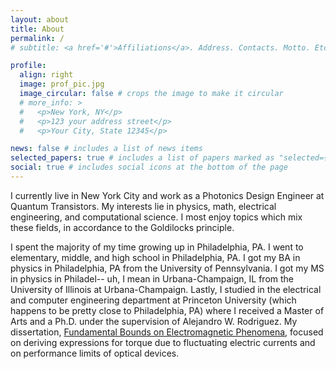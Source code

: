 ```yaml
---
layout: about
title: About
permalink: /
# subtitle: <a href='#'>Affiliations</a>. Address. Contacts. Motto. Etc.

profile:
  align: right
  image: prof_pic.jpg
  image_circular: false # crops the image to make it circular
  # more_info: >
  #   <p>New York, NY</p>
  #   <p>123 your address street</p>
  #   <p>Your City, State 12345</p>

news: false # includes a list of news items
selected_papers: true # includes a list of papers marked as "selected={true}"
social: true # includes social icons at the bottom of the page
---
```


I currently live in New York City and work as a Photonics Design Engineer at Quantum Transistors. My interests lie in physics, math, electrical engineering, and computational science. I most enjoy topics which mix these fields, in accordance to the Goldilocks principle.

I spent the majority of my time growing up in Philadelphia, PA. I went to elementary, middle, and high school in Philadelphia, PA. I got my BA in physics in Philadelphia, PA from the University of Pennsylvania. I got my MS in physics in Philadel-- uh, I mean in Urbana-Champaign, IL from the University of Illinois at Urbana-Champaign. Lastly, I studied in the electrical and computer engineering department at Princeton University (which happens to be pretty close to Philadelphia, PA) where I received a Master of Arts and a Ph.D. under the supervision of Alejandro W. Rodriguez. My dissertation, [Fundamental Bounds on Electromagnetic Phenomena](https://www.proquest.com/openview/84d069e58bbfe71e8df648f9bf60c7e2), focused on deriving expressions for torque due to fluctuating electric currents and on performance limits of optical devices. 
